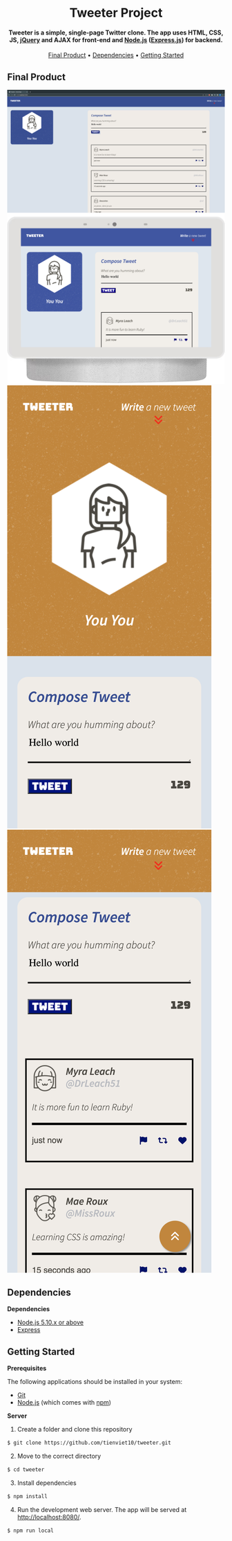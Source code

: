 
<h1 align="center">
  <br>
  Tweeter Project
  <br>
</h1>

<h4 align="center">Tweeter is a simple, single-page Twitter clone. The app uses HTML, CSS, JS, <a href="https://jquery.com/">jQuery</a> and AJAX for front-end and <a href="https://nodejs.org/en/">Node.js</a> (<a href="https://expressjs.com/">Express.js</a>) for backend.</h4>

<p align="center">
  <a href="#final-product">Final Product</a> •
  <a href="#dependencies">Dependencies</a> •
  <a href="#getting-started">Getting Started</a>
</p>



## Final Product

!["Screenshot of Main Page (Desktop view)"](https://raw.githubusercontent.com/tienviet10/tweeter/master/docs/tweet_home_page-desktop_view.png)
!["Screenshot of Main Page (Nest Hub Max view)"](https://raw.githubusercontent.com/tienviet10/tweeter/master/docs/Nest_Hub_Max-desktop_view.png)
!["Screenshot of Main Page (Mobile view)"](https://raw.githubusercontent.com/tienviet10/tweeter/master/docs/tweet_header-mobile_view.png)
!["Screenshot of Scroll (Mobile view)"](https://raw.githubusercontent.com/tienviet10/tweeter/master/docs/tweet_scroll-mobile_view-.png)


## Dependencies

**Dependencies**

- [Node.js 5.10.x or above](https://nodejs.org/en/)
- [Express](https://expressjs.com/)


## Getting Started

**Prerequisites**

The following applications should be installed in your system:
* [Git](https://git-scm.com) 
* [Node.js](https://nodejs.org/en/download/) (which comes with [npm](http://npmjs.com))


**Server**

1. Create a folder and clone this repository

```sh
$ git clone https://github.com/tienviet10/tweeter.git
```

2. Move to the correct directory

```sh
$ cd tweeter
```

3. Install dependencies

```sh
$ npm install
```

4. Run the development web server. The app will be served at <http://localhost:8080/>.

```sh
$ npm run local
```
